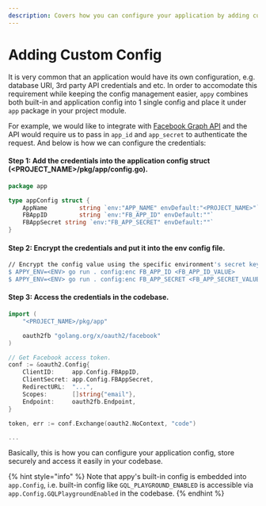 ```yaml
---
description: Covers how you can configure your application by adding custom config.
---
```


# Adding Custom Config

It is very common that an application would have its own configuration, e.g. database URI, 3rd party API credentials and etc. In order to accomodate this requirement while keeping the config management easier, `appy` combines both built-in and application config into 1 single config and place it under `app` package in your project module.

For example, we would like to integrate with [Facebook Graph API](https://developers.facebook.com/docs/graph-api/) and the API would require us to pass in `app_id` and `app_secret` to authenticate the request. And below is how we can configure the credentials:

#### Step 1: Add the credentials into the application config struct \(&lt;PROJECT\_NAME&gt;/pkg/app/config.go\).

```go
package app

type appConfig struct {
	AppName			string `env:"APP_NAME" envDefault:"<PROJECT_NAME>"`
	FBAppID 		string `env:"FB_APP_ID" envDefault:""`
	FBAppSecret string `env:"FB_APP_SECRET" envDefault:""`
}
```

#### Step 2: Encrypt the credentials and put it into the env config file.

```bash
// Encrypt the config value using the specific environment's secret key.
$ APPY_ENV=<ENV> go run . config:enc FB_APP_ID <FB_APP_ID_VALUE>
$ APPY_ENV=<ENV> go run . config:enc FB_APP_SECRET <FB_APP_SECRET_VALUE>
```

#### Step 3: Access the credentials in the codebase.

```go
import (
    "<PROJECT_NAME>/pkg/app"

    oauth2fb "golang.org/x/oauth2/facebook"
)

// Get Facebook access token.
conf := &oauth2.Config{
    ClientID:     app.Config.FBAppID,
    ClientSecret: app.Config.FBAppSecret,
    RedirectURL:  "...",
    Scopes:       []string{"email"},
    Endpoint:     oauth2fb.Endpoint,
}

token, err := conf.Exchange(oauth2.NoContext, "code")

...
```

Basically, this is how you can configure your application config, store securely and access it easily in your codebase.

{% hint style="info" %}
Note that appy's built-in config is embedded into `app.Config`, i.e. built-in config like `GQL_PLAYGROUND_ENABLED` is accessible via `app.Config.GQLPlaygroundEnabled` in the codebase. 
{% endhint %}

